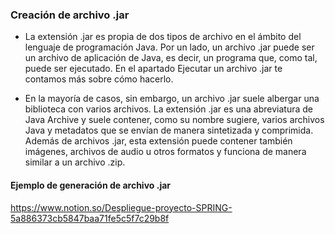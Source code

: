 ### Creación de archivo .jar

- La extensión .jar es propia de dos tipos de archivo en el ámbito del lenguaje de programación Java. Por un lado, un archivo .jar puede ser un archivo de aplicación de Java, es decir, un programa que, como tal, puede ser ejecutado. En el apartado Ejecutar un archivo .jar te contamos más sobre cómo hacerlo.

- En la mayoría de casos, sin embargo, un archivo .jar suele albergar una biblioteca con varios archivos. La extensión .jar es una abreviatura de Java Archive y suele contener, como su nombre sugiere, varios archivos Java y metadatos que se envían de manera sintetizada y comprimida. Además de archivos .jar, esta extensión puede contener también imágenes, archivos de audio u otros formatos y funciona de manera similar a un archivo .zip.

#### Ejemplo de generación de archivo .jar

https://www.notion.so/Despliegue-proyecto-SPRING-5a886373cb5847baa71fe5c5f7c29b8f
